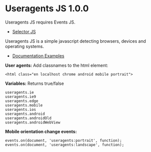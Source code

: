 # Useragents JS 1.0.0

Useragents JS requires Events JS.

* [Selector JS](https://ahmeteminyuce.github.io/UILab/docs/events.js/index.html)

Useragents JS is a simple javascript detecting browsers, devices and operating systems.

* [Documentation Examples](https://ahmeteminyuce.github.io/UILab/docs/useragents.js/index.html)


**User agents:**
Add classnames to the html element:
```
<html class="en localhost chrome android mobile portrait">
```

**Variables:**
Returns true/false
```
useragents.ie
useragents.ie9
useragents.edge
useragents.mobile
useragents.ios
useragents.android
useragents.androidOld
useragents.androidWebView
```

**Mobile orientation change events:**
```
events.on(document, 'useragents:portrait', function);
events.on(document, 'useragents:landscape', function);
```
